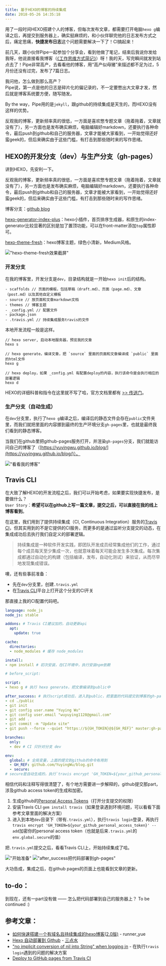 ```yaml
---
title: 基于HEXO的博客的持续集成
date: 2018-05-26 14:35:18
---
```


用了一段时间HEXO搭建个人的博客，但每次发布文章，都需要打开电脑`hexo g`编译之后，再提交到服务器上，确实挺麻烦的，和小伙伴聊完他的日志发布方式之后，痛定思痛，**快捷发布日志**这个问题需要解决一下了！CI搞起来！

<!-- more -->

前几天，跟小伙伴Pipe一起参加个分享会，看到他做了笔记，结束后我说你发给我呀，他说直接看我博客（[《工作思维方式简记》](https://zhoukekestar.github.io/notes/2018/05/25/better-me.html)）呀！我的天，写完瞬间就发到站点去了！Pipe非常高产，去看看他的博客，用“高产似母猪”来描述都不足为过，5月份还没有过完，发布了7篇日志。

我问他，怎么做到那么高产？  
Pipe说，第一点是他的日志是碎片化的偏记录的，不一定要憋出大文章才发，然后就是博客系统要方便，随写随发。

By the way，Pipe用的是`jekyll`，跟github的持续集成是天生的，而HEXO没有这样的优势。

反观我的博客，更新频率真的很低，一方面是喜欢憋专题文章（拖着拖着，文章就没有了），另一方面也是发布确实麻烦，电脑编辑好markdown，还要执行各种命令，最后push到github和自己的服务器，文章才能被大家看到，一开始觉得还好蛮geek的，但后来确实由于这些门槛，有打击到那些随时来的写作思绪。

## HEXO的开发分支（dev）与生产分支（gh-pages）

讲到HEXO，先安利一下。

反观我的博客，更新频率真的很低，一方面是喜欢憋专题文章（拖着拖着，文章就没有了），另一方面也是发布确实麻烦，电脑编辑好markdown，还要执行各种命令，最后push到github和自己的服务器，文章才能被大家看到，一开始觉得还好蛮geek的，但后来确实由于这些门槛，有打击到那些随时来的写作思绪。

博客分支：[github blog](https://github.com/YuyingWu/blog)

[hexo-generator-index-plus](https://github.com/YuyingWu/hexo-generator-index-plus/blob/master/README.md)：hexo小插件，首页排序生成器，和原生的index-generator比较显著的区别是加了置顶功能，可以在front-matter添加`top`属性即可。

[hexo-theme-fresh](https://github.com/YuyingWu/hexo-theme-fresh)：hexo博客主题，绿色小清新，Medium风格。

!["hexo-theme-fresh效果截屏"](https://github.com/YuyingWu/blog/blob/dev/source/_images/screenshot.gif)

### 开发分支

在我的博客里，开发分支是`dev`，目录结构就是一开始`hexo init`后的结构。

```
- scaffolds // 页面的模板，包括草稿（draft.md）、页面（page.md）、文章（post.md）以及其他自定义模板
- source // 放页面和文章markdown文档
- themes // 博客主题
- _config.yml // 配置文件
- package.json
- .travis.yml // 持续集成服务travis的文件
```

本地开发流程一般是这样。

```
// hexo server, 启动本地服务器，预览我的文章
hexo s 

// hexo generate，编译文章，把 `source` 里面的页面和文章编译成 `public` 里面的html文件
hexo g

// hexo deploy，如果 _config.yml 有配置deploy的内容，执行该命令是会执行相应的部署逻辑
hexo d
```

HEXO的详细科普和指令在这里就不写了哈，官方文档里都有 [>> 传送门](https://hexo.io/docs/)。

### 生产分支（自动生成）

在`dev`分支里，执行了`hexo g`编译之后，编译后的静态文件会存在`public`文件夹里，而我们就把里面的内容挪到最终的生产环境分支`gh-pages`里，也就是最终我们看到的静态博客。

当我们在github里把github-pages服务打开，并渲染`gh-pages`分支，我们就能访问自己的博客了（[https://yuyingwu.github.io/blog/](https://yuyingwu.github.io/blog/)）。

!["看看我的博客"](https://github.com/YuyingWu/blog/blob/dev/source/_images/hexo-travis-screenshot.png)

## Travis CLI

在大致了解HEXO的开发流程之后，我们可以开始考虑，如果要实现快捷发布，是要做什么？  
`User Story`：**希望可以在github上写一篇文章，提交之后，可以直接在我的线上博客看到**。

在这里，我们用到了提供持续集成（CI, Continuous Integration）服务的[Travis CI](https://travis-ci.org/)，但其实用到的不是它提供的CI服务，而更多的是通过监听分支提交的动态，在集成成功后去执行我们自定义的部署逻辑。

> 持续集成是一种软件开发实践，即团队开发成员经常集成他们的工作，通过每个成员每天至少集成一次，也就意味着每天可能会发生多次集成。每次集成都通过自动化的构建（包括编译，发布，自动化测试）来验证，从而尽早地发现集成错误。

噢，还有些事前准备：

* 先在`dev`分支里，创建`.travis.yml`
* 在[Travis CLI](https://travis-ci.org/)平台上打开这个分支的CI开关

那直接上我的CI配置代码吧。

```yml
language: node_js
node_js: stable

addons: # Travis CI建议加的，自动更新api
  apt:
    update: true

cache:
  directories: 
  - node_modules # 缓存 node_modules

install:
- npm install # 初次安装，在CI环境中，执行安装npm依赖

# before_script: 

script:
- hexo g # 执行 hexo generate，把文章编译到public中

after_success: # 执行script成功后，进入到public，把里面的代码提交到博客的gh-pages分支
- cd ./public
- git init
- git config user.name "Yuying Wu"
- git config user.email "wuyuying1128@gmail.com"
- git add .
- git commit -m "Update site"
- git push --force --quiet "https://${GH_TOKEN}@${GH_REF}" master:gh-pages

branches:
  only:
  - dev # CI 只针对分支 dev

env:
  global: # 全局变量，上面的提交到github的命令有用到
  - GH_REF: github.com/YuyingWu/blog.git
  - secure: 
# secure是自动生成的，执行`travis encrypt 'GH_TOKEN=${your_github_personal_access_token}' --add`
```

相信代码和注释写得很清楚了，有个地方需要进一步解释的，github提交那part，涉及github access token的生成和加密。

1. 生成github的[Personal Access Tokens](https://github.com/settings/tokens)（打开分支提交的权限）
2. 安装Travis CLI `gem install travis`（如果登录遇到环境问题，可以看看下面参考文章里面的解决方案）
3. 进入到本地`dev`目录下（带有`.travis.yml`），执行`travis login`登录，再执行`travis encrypt 'GH_TOKEN=${your_github_personal_access_token}' --add`加密你的personal access token（也就是后来`.travis.yml`的`env.global.secure`的值）

把`.travis.yml`提交之后，看看Travis CLI上，开始持续集成了哈。

!["开始准备"](https://github.com/YuyingWu/blog/blob/dev/source/_images/hexo-travis-1.png)
!["after_success把代码部署到gh-pages"](https://github.com/YuyingWu/blog/blob/dev/source/_images/hexo-travis-2.png)

大功告成，集成之后，在github pages的页面上也能看到文章的更新。

## to-do：

到现在，还有一part没有做 —— 怎么把代码部署到自己的服务器上？ To be continued :)

## 参考文章：

* [如何快速搭建一个有域名且持续集成的hexo博客(2.0版)](https://juejin.im/post/596e39916fb9a06baf2ed273) - runner_yue
* [Hexo 自动部署到 Github](http://lotabout.me/2016/Hexo-Auto-Deploy-to-Github/) - [三点水](http://lotabout.me/)
* ["no implicit conversion of nil into String" when logging in](https://github.com/travis-ci/travis.rb/issues/190) - 在执行`travis login`遇到的问题的解决方案
* [Deploy to GitHub pages from Travis CI](https://iamstarkov.com/deploy-gh-pages-from-travis/)

